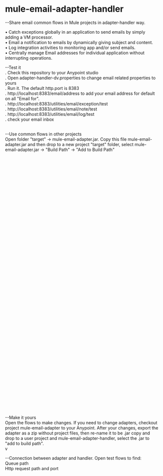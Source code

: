# mule-email-adapter-handler

--Share email common flows in Mule projects in adapter-handler way.</br>

•	Catch exceptions globally in an application to send emails by simply adding a VM processor. </br>
•	Email a notification to emails by dynamically giving subject and content. </br>
•	Log integration activities to monitoring app and/or send emails. </br>
•	Centrally manage Email addresses for individual application without interrupting operations.</br>

--Test it</br>
. Check this repository to your Anypoint studio</br>
. Open adapter-handler-dv.properties to change email related properties to yours</br>
. Run it. The default http.port is 8383</br>
. http://localhost:8383/email/address to add your email address for default on all "Email for".</br>
. http://localhost:8383/utilities/email/exception/test</br>
. http://localhost:8383/utilities/email/note/test</br>
. http://localhost:8383/utilities/email/log/test</br>
. check your email inbox</br><br/>

--Use common flows in other projects</br>
Open folder "target" -&gt; mule-email-adapter.jar. Copy this file mule-email-adapter.jar and then drop to a new project "target" folder, select mule-email-adapter.jar -&gt; "Build Path" -&gt; "Add to Build Path" <br/>

<PRE>

    <flow name="/utilities/email/exception/test">
        <http:listener config-ref="sharedHTTP_Listener" path="/utilities/email/exception/test" allowedMethods="GET" doc:name="/utilities/exception/test"/>
        <set-payload value="Kun Ji's test content as a payload." doc:name="Set test Payload"/>
        <scripting:transformer doc:name="throw exception">
            <scripting:script engine="JavaScript"><![CDATA[throw 'Throw a exception to test utilities-adapter VM \n';]]></scripting:script>
        </scripting:transformer>
        <catch-exception-strategy doc:name="Catch Exception Strategy">
            <set-property propertyName="appname" value="#[app.name]" doc:name="Property appname"/>
            <vm:outbound-endpoint exchange-pattern="one-way" path="/utilities/email/exception" doc:name="VM" connector-ref="utilitiesAdapter_VM"/>
            <set-payload value="#['You test /utilities/email/exception/test/vm \n&lt;br&gt; Exception throwed, check your email to find exception content too. \n' + exception]" doc:name="Set Payload"/>
        </catch-exception-strategy>
    </flow>
    <flow name="/utilities/properties/test">
        <http:listener config-ref="sharedHTTP_Listener" path="/utilities/properties/test" doc:name="/utilities/properties/test"/>
        <set-variable variableName="utilitieshandlerport" value="utilities.handler.http.port" doc:name="utilitieshandlerport"/>
        <set-variable variableName="utilitieshandlerhost" value="0.0.0.0" doc:name="utilitieshandlerhost"/>
        <set-variable variableName="utilitieshandlerhost" value="0.0.0.0" doc:name="utilitieshandlerhost"/>
        <http:request config-ref="variableHTTP_Request_Configuration" path="/utilities/email/message/test/http" method="PUT" doc:name="HTTP"/>
        <catch-exception-strategy doc:name="Catch Exception Strategy">
            <set-variable variableName="utilitieshandlerport" value="8081" doc:name="utilitieshandlerport"/>
            <set-variable variableName="utilitieshandlerhost" value="0.0.0.0" doc:name="Copy_of_utilitieshandlerhost"/>
        </catch-exception-strategy>
    </flow>
    <flow name="/utilities/email/message/test">
        <http:listener config-ref="sharedHTTP_Listener" path="/utilities/email/message/test" doc:name="HTTP"/>
        <!-- set-payload value="Remmeber adding the original flow name to content

context:serviceName = #[context:serviceName]

send message to email - test vm" doc:name="Set a message as the Payload"/ -->
        <vm:outbound-endpoint exchange-pattern="one-way" path="/utilities/email/message" doc:name="VM" connector-ref="utilitiesAdapter_VM"/>
    </flow>
    <flow name="/utilities/email/log/test">
        <http:listener config-ref="sharedHTTP_Listener" path="/utilities/email/log/test" doc:name="HTTP"/>
        <set-payload value="Test log payload to message email" doc:name="Set Payload"/>
        <vm:outbound-endpoint exchange-pattern="one-way" path="/utilities/email/log" doc:name="VM" connector-ref="utilitiesAdapter_VM"/>
    </flow>
    <flow name="/utilities/log/test">
        <http:listener config-ref="sharedHTTP_Listener" path="/utilities/log/test" doc:name="HTTP"/>
        <set-payload value="Test log payload" doc:name="Set a Payload"/>
        <vm:outbound-endpoint exchange-pattern="one-way" path="/utilities/log" doc:name="VM" connector-ref="utilitiesAdapter_VM"/>
    </flow>
    <flow name="/utilities/email/payload/test">
        <http:listener config-ref="sharedHTTP_Listener" path="/utilities/email/payload/test" doc:name="HTTP"/>
        <set-property propertyName="flowname" value="#[context:serviceName]" doc:name="Property flowname"/>
        <set-payload value="send payload to email - test

Remmeber adding the original flow name to content

context:serviceName = #[context:serviceName]" doc:name="Set Payload"/>
        <vm:outbound-endpoint exchange-pattern="one-way" path="/utilities/email/payload" connector-ref="utilitiesAdapter_VM" doc:name="VM"/>
    </flow>
    <flow name="/utilities/email/note/test">
        <http:listener config-ref="sharedHTTP_Listener" path="/utilities/email/note/test" doc:name="HTTP"/>
        <set-property propertyName="subject" value="Email subject test" doc:name="subject"/>
        <set-payload value="#['subject =' + message.outboundProperties.subject +'\n\n' + payload]" doc:name="Set Payload"/>
        <vm:outbound-endpoint exchange-pattern="one-way" path="/utilities/email/note" doc:name="VM" connector-ref="utilitiesAdapter_VM"/>
    </flow>
 </PRE>


--Make it yours<br/>
Open the flows to make changes. If you need to change adapters, checkout project mule-email-adapter to your
Anypoint. After your changes, export the adapter as a zip without project files, then re-name it to be .jar
copy and drop to a user project and mule-email-adapter-handler, select the .jar to "add to build path".</br>v

--Connection between adapter and handler. Open test flows to find:</br>
Queue path</br>
Http request path and port</br>



